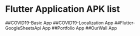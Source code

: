 # Flutter Application APK list

##COVID19-Basic App
##COVID19-Localization App
##Flutter-GoogleSheetsApi App
##Portfolio App
##OurWall App
